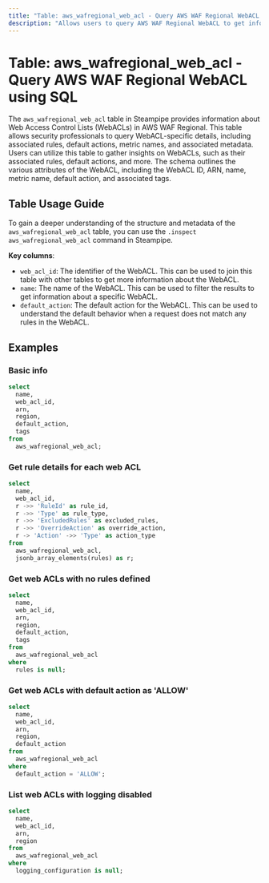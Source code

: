 ```yaml
---
title: "Table: aws_wafregional_web_acl - Query AWS WAF Regional WebACL using SQL"
description: "Allows users to query AWS WAF Regional WebACL to get information about AWS WAF Regional WebACLs."
---
```


# Table: aws_wafregional_web_acl - Query AWS WAF Regional WebACL using SQL

The `aws_wafregional_web_acl` table in Steampipe provides information about Web Access Control Lists (WebACLs) in AWS WAF Regional. This table allows security professionals to query WebACL-specific details, including associated rules, default actions, metric names, and associated metadata. Users can utilize this table to gather insights on WebACLs, such as their associated rules, default actions, and more. The schema outlines the various attributes of the WebACL, including the WebACL ID, ARN, name, metric name, default action, and associated tags.

## Table Usage Guide

To gain a deeper understanding of the structure and metadata of the `aws_wafregional_web_acl` table, you can use the `.inspect aws_wafregional_web_acl` command in Steampipe.

**Key columns**:

- `web_acl_id`: The identifier of the WebACL. This can be used to join this table with other tables to get more information about the WebACL.
- `name`: The name of the WebACL. This can be used to filter the results to get information about a specific WebACL.
- `default_action`: The default action for the WebACL. This can be used to understand the default behavior when a request does not match any rules in the WebACL.

## Examples

### Basic info

```sql
select
  name,
  web_acl_id,
  arn,
  region,
  default_action,
  tags
from
  aws_wafregional_web_acl;
```

### Get rule details for each web ACL

```sql
select
  name,
  web_acl_id,
  r ->> 'RuleId' as rule_id,
  r ->> 'Type' as rule_type,
  r ->> 'ExcludedRules' as excluded_rules,
  r ->> 'OverrideAction' as override_action,
  r -> 'Action' ->> 'Type' as action_type
from
  aws_wafregional_web_acl,
  jsonb_array_elements(rules) as r;
```

### Get web ACLs with no rules defined

```sql
select
  name,
  web_acl_id,
  arn,
  region,
  default_action,
  tags
from
  aws_wafregional_web_acl
where
  rules is null;
```

### Get web ACLs with default action as 'ALLOW'

```sql
select
  name,
  web_acl_id,
  arn,
  region,
  default_action
from
  aws_wafregional_web_acl
where
  default_action = 'ALLOW';
```

### List web ACLs with logging disabled

```sql
select
  name,
  web_acl_id,
  arn,
  region
from
  aws_wafregional_web_acl
where
  logging_configuration is null;
```
